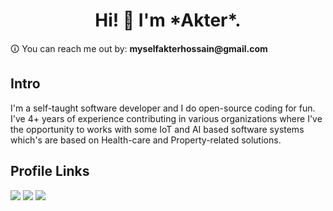 <h1 align="center">Hi! 👋 I'm *Akter*.</h1>
🛈 You can reach me out by: <b>myselfakterhossain@gmail.com</b>

<h2> Intro </h2>
I'm a self-taught software developer and I do open-source coding for fun. I've 4+ years of experience contributing in various organizations where I've the opportunity to works with some IoT and AI based software systems which's are based on Health-care and Property-related solutions.

<h2> Profile Links </h2>
<a href="https://www.linkedin.com/in/a-k-t-e-r/" target="_blank"><img src="https://img.shields.io/badge/LinkedIn-0077B5?style=for-the-badge&logo=linkedin&logoColor=white"></a>
<a href="https://www.hackerrank.com/Lucifer_A" target="_blank"><img src="https://img.shields.io/badge/-Hackerrank-2EC866?style=for-the-badge&logo=HackerRank&logoColor=white"></a>
<a href="https://leetcode.com/RockAkter/" target="_blank"><img src="https://img.shields.io/badge/-LeetCode-FFA116?style=for-the-badge&logo=LeetCode&logoColor=black"></a>
